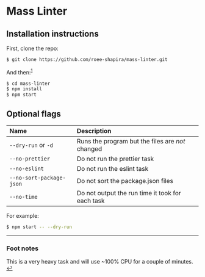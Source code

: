 # Mass Linter

## Installation instructions

First, clone the repo:

```bash
$ git clone https://github.com/roee-shapira/mass-linter.git
```

<span id="and-then">And then:<sup>[1](#heavy-task)</sup></span>

```bash
$ cd mass-linter
$ npm install
$ npm start
```

## Optional flags

| Name                     | Description                                      |
| :----------------------- | :----------------------------------------------- |
| `--dry-run` or `-d`      | Runs the program but the files are *not* changed |
| `--no-prettier`          | Do not run the prettier task                     |
| `--no-eslint`            | Do not run the eslint task                       |
| `--no-sort-package-json` | Do not sort the package.json files               |
| `--no-time`              | Do not output the run time it took for each task |

For example:

```bash
$ npm start -- --dry-run
```

____

### Foot notes

<span id="heavy-task">This is a very heavy task and will use ~100% CPU for a couple of minutes. [&#x21A9;](#and-then)</span>
